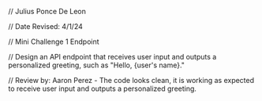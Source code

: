 // Julius Ponce De Leon

// Date Revised: 4/1/24

// Mini Challenge 1 Endpoint

// Design an API endpoint that receives user input and outputs a personalized greeting, such as "Hello, {user's name}." 

// Review by: Aaron Perez - The code looks clean, it is working as expected to receive user input and outputs a personalized greeting.

